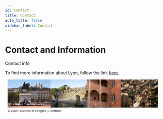 ```yaml
---
id: Contact
title: Contact
auto_title: false
sidebar_label: Contact
---
```


# Contact and Information

Contact info

To find more information about Lyon, follow the link [here](./07_Contact-and-Info.md).

<img src="./assets/footer.jpg" width=600>